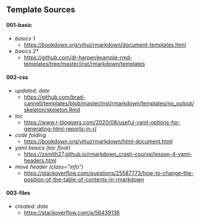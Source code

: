 
## Template Sources  

#### 001-basic  
- *basics 1*  
  - https://bookdown.org/yihui/rmarkdown/document-templates.html  
- *basics 2**  
  - https://github.com/dr-harper/example-rmd-templates/tree/master/inst/rmarkdown/templates  


#### 002-css  
- *updated: date*  
  - https://github.com/brad-cannell/templates/blob/master/inst/rmarkdown/templates/no_output/skeleton/skeleton.Rmd  
- *toc*  
  - https://www.r-bloggers.com/2020/08/useful-yaml-options-for-generating-html-reports-in-r/  
- *code folding*  
  - https://bookdown.org/yihui/rmarkdown/html-document.html  
- *yaml basics (toc float)*  
  - https://zsmith27.github.io/rmarkdown_crash-course/lesson-4-yaml-headers.html  
- *move header (class="info")*  
  - https://stackoverflow.com/questions/25587773/how-to-change-the-position-of-the-table-of-contents-in-rmarkdown  


#### 003-files  
- *created: date*  
  - https://stackoverflow.com/a/56439136  
